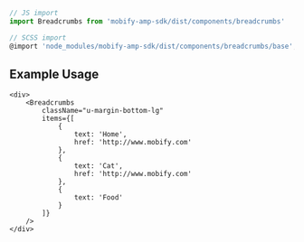 ```js
// JS import
import Breadcrumbs from 'mobify-amp-sdk/dist/components/breadcrumbs'

// SCSS import
@import 'node_modules/mobify-amp-sdk/dist/components/breadcrumbs/base';
```


## Example Usage

    <div>
        <Breadcrumbs
            className="u-margin-bottom-lg"
            items={[
                {
                    text: 'Home',
                    href: 'http://www.mobify.com'
                },
                {
                    text: 'Cat',
                    href: 'http://www.mobify.com'
                },
                {
                    text: 'Food'
                }
            ]}
        />
    </div>
